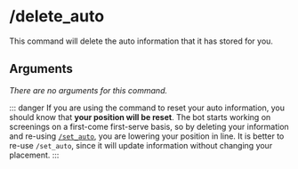 # /delete_auto

This command will delete the auto information that it has stored for you.

## Arguments

_There are no arguments for this command._

::: danger
If you are using the command to reset your auto information, you should know that **your position will be reset**. The
bot starts working on screenings on a first-come first-serve basis, so by deleting your information and
re-using [`/set_auto`](set-auto.md), you are lowering your position in line. It is better to re-use `/set_auto`, since
it will update information without changing your placement. 
:::